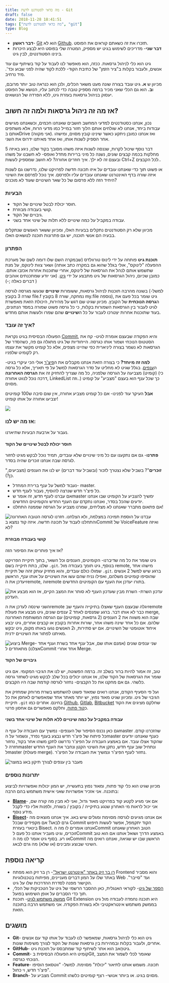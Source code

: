 ```yaml
---
title: מה כדאי לסטודנט לדעת - Git
draft: false
date: 2018-11-28 18:41:51
tags: ["מה כדאי לסטודנט לדעת", "git"]
type: Blog
---
```

  - **דבר ראשון**- [Git](#738_git) הוא לא [Github](#738_github). תזכרו
    את זה כשאתם קוראים את הפוסט.
  - **דבר שני**- מדריכים לשימוש בגיט יש מספיק, המטרה שלי בפוסט היא לבצע
    היכרות בינינו הסטודנטים, לבין גיט.

גיט הוא כלי לניהול גרסאות. ככזה, הוא מאפשר לנו לעבוד על קוד בשיתוף עם
עוד אנשים, ולעבור בקלות ב"ציר הזמן" של כתיבת הקוד- ללכת לקוד שהיה
לפני שבוע וכד'. מיד נרחיב.

מכיוון ש **א.** גיט עובד בצורה שונה מעט משאר הכלים, ולכן הוא כנראה טוב
יותר מרובם, ו**ב.** הוא גם הכלי שאני מכיר ברמה מספיק טובה כדי לכתוב
עליו, הנושא של הפוסט יעסוק בניהול גרסאות בעזרת גיט, ללא הפרדה של
הנושאים.

## **אז מה זה ניהול גרסאות ולמה זה חשוב?**

נכון, אנחנו כסטודנטים למדעי המחשב חושבים שאנחנו חכמים, וכשאנחנו מגישים
עבודות ביחד, אנחנו לא שולחים אותם הלוך חזור במייל כמו מדעי הרוח, אלא
משתפים אותם בDrive (אני מקווה). ואז אנחנו כמובן ניתקע כאשר שינינו קובץ
מסוים, ומישהו אחר הספיק לשנות אותו, ואז אחד מאיתנו ידרוס את השני.

דבר נוסף שיכול לקרות, שננסה לשנות איזה משהו מסובך בקוד שלנו, ניגע באיזה
5 מחלקות בכמה קבצים שונים, נשנה כל מיני ברירות מחדל ואופס- לא חשבנו על
משהו ובעצם זה לא ילך. איך חוזרים אחורה? לא חושב שמספיק לעשות Ctrl+Z
לכל הקבצים..

או פשוט תוך כדי שאנחנו עובדים על איזו תכונה חדשה לפרויקט שלנו, נדרשנו גם
לשנות איזה שורה בדף האינטרנט שאנחנו עובדים עליו ולפרסם. איך נוכל לפרסם
את השינוי היחיד הזה ללא פרסום של כל שאר השינויים שעוד לא מוכנים?

### **הבעיות**

  - חוסר יכולת לבטל שינויים של הקוד.
  - קושי בעבודה מבוזרת.
  - גיבויים של הקוד.
  - עבודה במקביל על כמה שינויים ללא תלות של שינוי אחד בשני.

מכיוון שלא רק הסטודנטים נתקלים בבעיות האלו, ומכיוון ששאר האנשים שנתקלים
בבעיה הם אנשי תוכנה, יש גם פתרונות תוכנה לנושאים האלו.

### הפתרון

**תוכנת גיט** פותחה על ידי לינוס טורוולדס (שבמקרה השם שלו דומה לשם של
מערכת ההפעלה "לינוקס", אולי בגלל שהוא גם במקרה כתב אותה) ושאר צוות
לינוקס, על מנת שתשמש אותם לנהל את הגרסאות של לינוקס, אחרי שתוכנות
אחרות אכזבו אותם. כמובן שכיום, ניהול הגרסאות של גיט מתבצע על ידי
[גיט](https://github.com/git/git). (אני יודע שמתכנתים אוהבים דברים
כאלה ;-) )

בשונה מהרבה תוכנות לניהול גרסאות, ששומרות **שינויים** שנעשו מגרסה לגרסה
(למשל- שורה 3 בקובץ file.f נמחקה, שורה 8 בקובץ my.file נוספה), גיט שומר
בכל פעם את ה**גרסה הנוכחית** של הקובץ. מכיוון שגיט שם דגש על מהירות,
היכולת הזאת מאפשרת לגיט לעבור בין הגרסאות השמורות בקלות, כי כל גרסה
פשוט שמורה במסד הנתונים, בעוד שתוכנות אחרות יצטרכו לעבור על כל
ה**שינויים** שהם שמרו ולעשות אותם מחדש.

### איך זה עובד?

הפעולה הבסיסית בגיט נקראת [Commit](#738_commit), והיא הפקודה שבעצם אומרת
לגיט- קח את הסטטוס הנוכחי ושמור אותו כגרסה. הייחודיות של גיט מתגלה גם
פה, כשהסדר של הגרסאות לא נשמר בצורה ליניארית כפי שהיינו מצפים, אלא כל
קומיט מקשר את עצמו רק לקומיט שלפניו.

**למה זה מיוחד?** כי בצורה הזאת אנחנו מקבלים את ה[פיצ'ר](#738_Feature)
אולי הכי עיקרי בגיט- ה[ענפים](#738_Branch). בגלל שגיט לא מחליט על סדר
הגרסאות למשל על פי תאריך, אלא כל גרסה (קומיט) מצביעה על הגרסה שלפניה,
כל מה שצריך להחזיק זה את **הגרסה האחרונה** (כי דרכה נוכל לנווט אחורה,
LinkedList וזה..) כך שכל ענף הוא בעצם "מצביע" על קומיט מסוים.

**אבל** העיקר עוד לפנינו- אם כל קומיט מצביע אחורה, אין שום סיבה ש100
קומיטים יצביעו אחורה על אותו קומיט\!



![](/static/images/git/basicCommit.jpg)



### אז מה יש לנו:

נעבור על ארבעת הבעיות שתיארנו.

#### חוסר יכולת לבטל שינויים של הקוד

**פתרנו**- גם אם נתקענו עם כל מיני שינויים שלא עובדים, תמיד נוכל לבקש
מגיט לחזור לגרסה שבה אנחנו זוכרים שהיה בסדר.

"**זוכרים**"? בשביל שלא נצטרך לזכור (ובשביל עוד דברים) יש לנו את הענפים
(מצביעים, כן?).

  - נעבוד למשל על ענף ברירת המחדל- master.
  - כל פיצ'ר חדש שנרצה להוסיף, נעבור לענף חדש.
  - אם עברנו לענף חדש, זה אומר שmaster ימשיך להצביע על הקומיט שבו אנחנו
    יודעים שהכל בסדר, ואנחנו נתקדם עם הענף החדש והקומיטים החדשים.
  - אם פתאום מתברר שאנחנו לא מצליחים, שמרנו מצביע על הגרסה שממנה
    התחלנו\!
      

![עבדנו על הוספת תמיכה במצלמה, ולא הצלחנו. חזרנו לגרסה הטובה האחרונה
והתחלנו לעבוד על תכונה חדשה. איזה קוד נמצא בCommit של VoiceFeature
ואיזה לא?](/static/images/git/revert2.jpg)

#### קושי בעבודה מבוזרת

אז איך פותרים את הסיפור הזה?

גיט שומר את כל מה שדיברנו- הקומיטים, הענפים וכל השאר, בתוך תיקיית
הפרויקט שלנו, בתת תיקייה בשם `.git`. בנוסף, גיט תומך בעבודה מול
remote, מישהו אחד שמולו כולם עובדים, והוא מחזיק עותק זהה של תיקיית
`.git`. ברגע שיש למשל 2 אנשים שהוסיפו קומיטים משלהם, ואפילו נניח שהם עשו
את השינויים על אותו ענף, הראשון יעדכן את הremote, והremote בתורו יעדכן
את הענף עם הקומיטים החדשים.



![עדכון השרת- השרת מבין שעדכון הענף לא סותר את המצב הקיים, אז הוא מבצע
את העדכון.](/static/images/git/output_unALBF.gif)



השני שינסה לעדכן את הremote יגלה שבעצם הענף שאצלו בתיקייה והענף שבremote
כבר לא אותו דבר. ברגע שמנסים לאחד 2 ענפים שונים, גיט מבצע את פעולת
merge, שבה הוא משווה את 2 הענפים (2 גרסאות, קומיטים) עם הגרסה המשותפת
האחרונה שלהם. אם כל אחד שינה משהו אחר, שורות אחרות בקובץ או קבצים
אחרים, גיט יבצע איחוד אוטומטי של השינויים. אם יש סתירות, ו2 האנשים
נגעו באותו מקום, גיט יבקש מאיתנו לפתור את השינויים ידנית.



![ביצוע **Merge**- שני ענפים שונים (אמנם אותו שם, אבל ענף אחד בשרת וענף
אחד אצלנו) מתאחדים **לCommit** אחד אחרי
**Merge**.](/static/images/git/Webp.net-gifmaker.gif)



#### גיבויים של הקוד

טוב, זה אמור להיות ברור בשלב זה. ברמה הפשוטה, יש לנו את הגיבוי המקומי.
אם גיט שומר את הגרסאות של הקוד שלנו, אז אנחנו יכולים בכל שלב לבקש מגיט
לשחזר גרסה כלשהי. גם אם מחקנו את כל הקבצים- נחזור לגרסה קודמת שבה היו
הקבצים.

ועל פי הסעיף הקודם, אנחנו רואים שמאוד פשוט להשתמש בשרת מרוחק שמחזיק את
הגיבוי של גיט. ומכיוון שגיט מאוד נפוץ, יש יותר מאתר אחד שמאפשרים לאחסן
את כל תיקיית `.git` בחינם. אתרים כמו [Github](https://github.com/),
[Gitlab](https://gitlab.com/), [Bitbucket](https://bitbucket.org/) שחלקם
מציגים את הקוד כ[קוד פתוח](#opensource), וחלקם מאפשרים גם אחסון פרטי.

#### **עבודה במקביל על כמה שינויים ללא תלות של שינוי אחד בשני**  

גם כאן נכנס הסיפור של הענפים- נמשיך עם העבודה על ענף הmaster שהזכרנו
קודם. כל פיתוח של פיצ'ר חדש נבצע בענף נפרד, ונשמור על הmaster כענף
שאנחנו יודעים שהקוד אצלו עובד. אם באמצע העבודה על הפיצ'ר נדרשנו לתקן
משהו אחר בקוד, נחזור חזרה לmaster ונתחיל שוב ענף חדש, נתקן את השינוי
הקטן ונחבר את הענף החדש לmaster (פעולת merge). נחזור לענף הפיצ'ר
ונמשיך את העבודה על הפיצ'ר.



![מעבר בין ענפים לצורך תיקון באג
במוצר](/static/images/git/Webp.net-gifmaker-1-1024x576.gif)



### יתרונות נוספים

מכיוון שגיט הוא כלי קוד פתוח, ומאוד נפוץ בתעשייה, יש המון יכולות
ואפשרויות לביצוע בתוכנה. אני אזכיר אפשרויות שאני אישית משתמש בהם
הרבה:

  - [**Blame**](https://git-scm.com/docs/git-blame)- אם אני מגיע לקטע
    קוד בפרויקט מאוד גדול, ואני לא מבין מה קורה שם, אני יכול לראות מי
    האחרון שנגע בתיקייה / בקובץ / בשורה, ולפנות אליו כדי לקבל מידע נוסף.
  - [**Bisect**](https://git-scm.com/docs/git-bisect)- אם אנחנו מגיעים
    לגרסה מסוימת ומגלים שיש באג. איך אנחנו מוצאים מה גרם לבאג? אם
    מקפידים שבכל Commit הקוד יתקמפל, אפשר לעשות חיפוש בינארי בעזרת
    Bisect. אנחנו אומרים לו מה הCommit הטוב האחרון שאנחנו זוכרים, וגיט
    מעביר אותנו כל פעם לCommit באמצע הדרך ושואל אותנו אם הוא טוב או
    רע. בסוף גיט אומר לנו מה הCommit הראשון שבו יש שגיאה, ואנחנו רואים
    מה השינוי שבוצע ומבינים (או שלא) מה גרם לבאג.

## קריאה נוספת

  - [רן בר זיק באתר "אינטרנט
    ישראל"](https://internet-israel.com/category/%D7%9E%D7%93%D7%A8%D7%99%D7%9B%D7%99%D7%9D/git/)-
    רן בר זיק הוא מפתח Frontend והוא מסביר באתר שלו על המון דברים
    מעניינים, מפיתוח בטכנולוגיות Web ועד "סייבר". הקישור מפנה
    לסדרת ההדרכות שלו על גיט.
  - [הספר של גיט](https://git-scm.com/book/en/v2/)- לקוראי האנגלית, כאן
    ההסבר הרשמי של גיט על הטכניקות של הכלי, תוך כדי הסברים על אופן
    השימוש בפועל.
  - [ממשק משתמש לגיט](https://github.com/gitextensions/gitextensions)-
    תוכנת Git Extension היא תוכנה נחמדה לעבודה מול גיט בממשק משתמש
    אינטראקטיבי ולא בשורת הפקודה. אני משתמש הרבה בתוכנה הזאת.

## מושגים

  - **Git**- גִיט הוא כלי לניהול גרסאות, שמאפשר לנו
    לעבוד על אותו קוד עם אנשים אחרים, ולעבור בקלות ובמהירות בין גרסאות
    שונות של הקוד לצורך משימות שונות.
  - **GitHub**- גִיטהָאבּ הוא אתר לשיתוף קוד
    שמתבסס על תוכנת גיט.
  - **Commit**- קוֹמִיט היא הפעולה הבסיסית בGit,
    שאומר לכלי לשמור את המצב הנוכחי כגרסה.
  - **Feature**- תכונה. משמש אותנו לתיאור "יכולת"
    מסוימת. למשל- "ווטסאפ הוסיפו פיצ'ר חדש, וי כחול".
  - **Branch**- מצביע על Commit מסוים בגיט. או
    ביותר אנושי- רצף קומיטים כלשהו.
